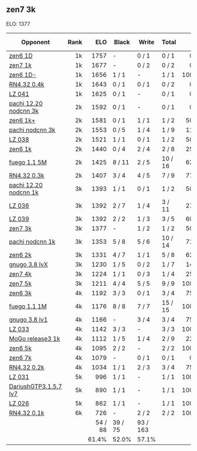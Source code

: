 ## zen7 3k ##

ELO: 1377

Opponent | Rank | ELO | Black | Write | Total | Win rate
---------|-----:|----:|-------|-------|-------|-------:
[zen6 1D](zen6%201D.md) | 1k | 1757 | - | 0 / 1 | 0 / 1 | 0.0%
[zen7 1k](zen7%201k.md) | 1k | 1677 | - | 0 / 2 | 0 / 2 | 0.0%
[zen6 1D-](zen6%201D-.md) | 1k | 1656 | 1 / 1 | - | 1 / 1 | 100.0%
[RN4.32 0.4k](RN4.32%200.4k.md) | 1k | 1643 | 0 / 1 | 0 / 1 | 0 / 2 | 0.0%
[LZ 041](LZ%20041.md) | 1k | 1625 | 0 / 1 | - | 0 / 1 | 0.0%
[pachi 12.20 nodcnn 3k](pachi%2012.20%20nodcnn%203k.md) | 2k | 1592 | 0 / 1 | - | 0 / 1 | 0.0%
[zen6 1k+](zen6%201k+.md) | 2k | 1581 | 0 / 1 | 1 / 1 | 1 / 2 | 50.0%
[pachi nodcnn 3k](pachi%20nodcnn%203k.md) | 2k | 1553 | 0 / 5 | 1 / 4 | 1 / 9 | 11.1%
[LZ 038](LZ%20038.md) | 2k | 1521 | 1 / 1 | 0 / 1 | 1 / 2 | 50.0%
[zen6 1k](zen6%201k.md) | 2k | 1440 | 0 / 4 | 2 / 4 | 2 / 8 | 25.0%
[fuego 1.1 5M](fuego%201.1%205M.md) | 2k | 1425 | 8 / 11 | 2 / 5 | 10 / 16 | 62.5%
[RN4.32 0.3k](RN4.32%200.3k.md) | 2k | 1407 | 3 / 4 | 4 / 5 | 7 / 9 | 77.8%
[pachi 12.20 nodcnn 1k](pachi%2012.20%20nodcnn%201k.md) | 3k | 1393 | 1 / 1 | 0 / 1 | 1 / 2 | 50.0%
[LZ 036](LZ%20036.md) | 3k | 1392 | 2 / 7 | 1 / 4 | 3 / 11 | 27.3%
[LZ 039](LZ%20039.md) | 3k | 1392 | 2 / 2 | 1 / 3 | 3 / 5 | 60.0%
[zen7 3k](zen7%203k.md) | 3k | 1377 | - | 1 / 2 | 1 / 2 | 50.0%
[pachi nodcnn 1k](pachi%20nodcnn%201k.md) | 3k | 1353 | 5 / 8 | 5 / 6 | 10 / 14 | 71.4%
[zen6 2k](zen6%202k.md) | 3k | 1331 | 4 / 7 | 1 / 1 | 5 / 8 | 62.5%
[gnugo 3.8 lvX](gnugo%203.8%20lvX.md) | 3k | 1230 | 1 / 5 | 0 / 2 | 1 / 7 | 14.3%
[zen7 4k](zen7%204k.md) | 3k | 1224 | 1 / 1 | 0 / 3 | 1 / 4 | 25.0%
[zen7 5k](zen7%205k.md) | 3k | 1211 | 4 / 4 | 5 / 5 | 9 / 9 | 100.0%
[zen6 3k](zen6%203k.md) | 4k | 1192 | 3 / 3 | 0 / 1 | 3 / 4 | 75.0%
[fuego 1.1 1M](fuego%201.1%201M.md) | 4k | 1176 | 8 / 8 | 7 / 7 | 15 / 15 | 100.0%
[gnugo 3.8 lv1](gnugo%203.8%20lv1.md) | 4k | 1166 | - | 3 / 4 | 3 / 4 | 75.0%
[LZ 033](LZ%20033.md) | 4k | 1142 | 3 / 3 | - | 3 / 3 | 100.0%
[MoGo release3 1k](MoGo%20release3%201k.md) | 4k | 1112 | 1 / 5 | 1 / 4 | 2 / 9 | 22.2%
[zen6 5k](zen6%205k.md) | 4k | 1095 | 2 / 2 | - | 2 / 2 | 100.0%
[zen6 7k](zen6%207k.md) | 4k | 1079 | - | 0 / 1 | 0 / 1 | 0.0%
[RN4.32 0.2k](RN4.32%200.2k.md) | 4k | 1034 | 1 / 1 | 2 / 3 | 3 / 4 | 75.0%
[LZ 031](LZ%20031.md) | 5k | 996 | 1 / 1 | - | 1 / 1 | 100.0%
[DariushGTP3.1.5.7 lv7](DariushGTP3.1.5.7%20lv7.md) | 5k | 890 | 1 / 1 | - | 1 / 1 | 100.0%
[LZ 026](LZ%20026.md) | 5k | 862 | 1 / 1 | - | 1 / 1 | 100.0%
[RN4.32 0.1k](RN4.32%200.1k.md) | 6k | 726 | - | 2 / 2 | 2 / 2 | 100.0%
 | | | 54 / 88 | 39 / 75 | 93 / 163 | 
 | | | 61.4% | 52.0% | 57.1% | 
